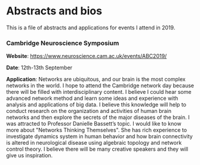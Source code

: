 # Abstracts and bios

This is a file of abstracts and applications for events I attend in 2019.

### Cambridge Neuroscience Symposium

**Website**: https://www.neuroscience.cam.ac.uk/events/ABC2019/

**Date**: 12th-13th September

**Application**: Networks are ubiquitous, and our brain is the most complex networks in the world.
I hope to attend the Cambridge network day because there will be filled with interdisciplinary content.
I believe I could hear some advanced network method and learn some ideas and experience with analysis and applications of big data. 
I believe this knowledge will help to conduct research on the organization and activities of human brain networks and then explore the secrets of the major diseases of the brain.
I was attracted to Professor Danielle Bassett’s topic.
I would like to know more about "Networks Thinking Themselves". 
She has rich experience to investigate dynamics system in human behavior and how brain connectivity is altered in neurological disease using algebraic topology and network control theory.
I believe there will be many creative speakers and they will give us inspiration.